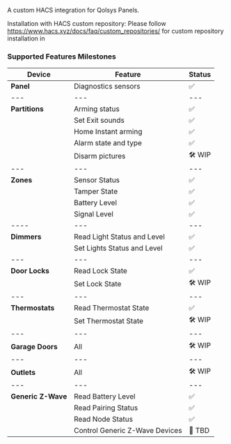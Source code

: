 A custom HACS integration for Qolsys Panels.

Installation with HACS custom repository:
Please follow https://www.hacs.xyz/docs/faq/custom_repositories/ for custom repository installation in 

### Supported Features Milestones

| Device               | Feature                          | Status        |
|----|---|---|
| **Panel**            | Diagnostics sensors              | ✅  |
|---|---|---|
| **Partitions**       | Arming status                    | ✅ |
|                      | Set Exit sounds                  | ✅            |
|                      | Home Instant arming              | ✅            |
|                      | Alarm state and type             | ✅            |
|                      | Disarm pictures             | 🛠️ WIP            |
|---|---|---|
| **Zones**            | Sensor Status                    | ✅            |
|                      | Tamper State                     | ✅             |
|                      | Battery Level                    | ✅            |
|                      | Signal Level                     | ✅            |
|----|---|---|
| **Dimmers**           | Read Light Status and Level      | ✅            |
|                      | Set Lights Status and Level       | ✅           |
|---|---|---|
| **Door Locks**        | Read Lock State                  | ✅            |
|                      | Set Lock State                   | 🛠️ WIP        |
|---|---|---|
| **Thermostats**       | Read Thermostat State            | ✅            |
|                      | Set  Thermostat State            | 🛠️ WIP        |
|---|---|---|
| **Garage Doors**      | All                              | 🛠️ WIP        |
|---|---|---|
| **Outlets**           | All                              | 🛠️ WIP        |
|---|---|---|
| **Generic Z-Wave**   | Read Battery Level               | ✅ |
|                      | Read Pairing Status              | ✅ |
|                      | Read Node Status                 | ✅ |
|                      | Control Generic Z-Wave Devices   | 🔄 TBD       |
